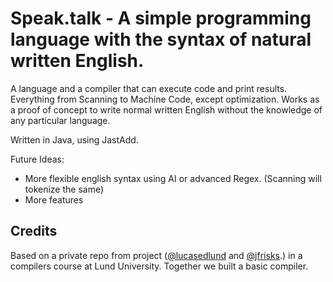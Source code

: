 # Speak.talk - A simple programming language with the syntax of natural written English.
A language and a compiler that can execute code and print results. Everything from Scanning to Machine Code, except optimization.
Works as a proof of concept to write normal written English without the knowledge of any particular language. 

Written in Java, using JastAdd.

Future Ideas:
- More flexible english syntax using AI or advanced Regex. (Scanning will tokenize the same)
- More features

## Credits
Based on a private repo from project ([@lucasedlund](https://github.com/LucasEdlund) and [@jfrisks](https://github.com/jfrisks).) in a compilers course at Lund University. Together we built a basic compiler.
